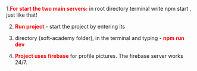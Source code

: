 



1.**<span style="color:red">For start the two main servers:</span>**    in root directory terminal write npm start , just like that!

2. **<span style="color:red">Run project</span>**  - start the project by entering its 
1. directory (soft-academy folder), in the terminal and typing - **<span style="color:red">npm run dev</span>**

3. **<span style="color:red"> Project uses firebase</span>** for profile pictures. The firebase server works 24/7.